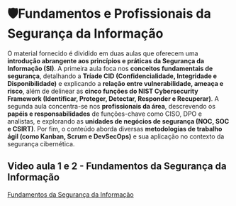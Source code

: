 # 🛡️Fundamentos e Profissionais da Segurança da Informação

O material fornecido é dividido em duas aulas que oferecem uma **introdução abrangente aos princípios e práticas da Segurança da Informação (SI)**. A primeira aula foca nos **conceitos fundamentais de segurança**, detalhando a **Tríade CID (Confidencialidade, Integridade e Disponibilidade)** e explicando a **relação entre vulnerabilidade, ameaça e risco**, além de delinear as **cinco funções do NIST Cybersecurity Framework (Identificar, Proteger, Detectar, Responder e Recuperar)**. A segunda aula concentra-se nos **profissionais da área**, descrevendo os **papéis e responsabilidades** de funções-chave como CISO, DPO e analistas, e explorando as **unidades de negócios de segurança (NOC, SOC e CSIRT)**. Por fim, o conteúdo aborda diversas **metodologias de trabalho ágil (como Kanban, Scrum e DevSecOps)** e sua aplicação no contexto da segurança cibernética.

## Video aula 1 e 2 - Fundamentos da Segurança da Informação
[Fundamentos da Segurança da Informação](https://youtu.be/mKmgRtU8ylE)

